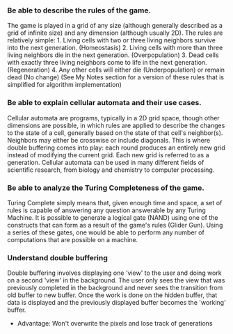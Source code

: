 ### Be able to describe the rules of the game.
The game is played in a grid of any size (although generally described as a grid of infinite size) and any dimension (although usually 2D). The rules are relatively simple:
    1. Living cells with two or three living neighbors survive into the next generation. (Homeostasis)
    2. Living cells with more than three living neighbors die in the next generation. (Overpopulation)
    3. Dead cells with exactly three living neighbors come to life in the next generation. (Regeneration)
    4. Any other cells will either die (Underpopulation) or remain dead (No change)
(See My Notes section for a version of these rules that is simplified for algorithm implementation)

### Be able to explain cellular automata and their use cases.
Cellular automata are programs, typically in a 2D grid space, though other dimensions are possible, in which rules are applied to describe the changes to the state of a cell, generally based on the state of that cell's neighbor(s). Neighbors may either be crosswise or include diagonals. This is where double buffering comes into play: each round produces an entirely new grid instead of modifying the current grid. Each new grid is referred to as a generation.
Cellular automata can be used in many different fields of scientific research, from biology and chemistry to computer processing.

### Be able to analyze the Turing Completeness of the game.
Turing Complete simply means that, given enough time and space, a set of rules is capable of answering any question answerable by any Turing Machine. It is possible to generate a logical gate (NAND) using one of the constructs that can form as a result of the game's rules (Glider Gun). Using a series of these gates, one would be able to perform any number of computations that are possible on a machine.

### Understand double buffering
Double buffering involves displaying one 'view' to the user and doing work on a second 'view' in the background. The user only sees the view that was previously completed in the background and never sees the transition from old buffer to new buffer. Once the work is done on the hidden buffer, that data is displayed and the previously displayed buffer becomes the 'working' buffer. 
* Advantage: Won't overwrite the pixels and lose track of generations
